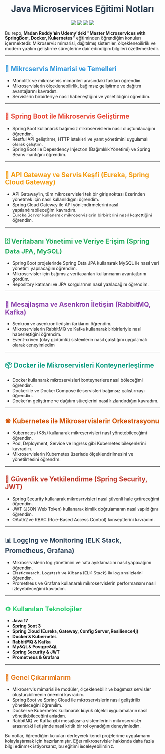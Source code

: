 <h1 align="center" style="color:#2c3e50;">Java Microservices Eğitimi Notları</h1>

<p align="center">
  <img src="https://img.shields.io/badge/Java-17-orange?style=for-the-badge" />
  <img src="https://img.shields.io/badge/Spring%20Boot-3-green?style=for-the-badge" />
  <img src="https://img.shields.io/badge/Kubernetes-✓-blue?style=for-the-badge" />
  <img src="https://img.shields.io/badge/Docker-✓-lightblue?style=for-the-badge" />
</p>

Bu repo, **Madan Reddy'nin Udemy'deki "Master Microservices with SpringBoot, Docker, Kubernetes"** eğitiminden öğrendiğim konuları içermektedir. Mikroservis mimarisi, dağıtılmış sistemler, ölçeklenebilirlik ve modern yazılım geliştirme süreçlerine dair edindiğim bilgileri özetlemektedir.

---

<h2 style="color:#3498db;">📌 Mikroservis Mimarisi ve Temelleri</h2>

- Monolitik ve mikroservis mimarileri arasındaki farkları öğrendim.  
- Mikroservislerin ölçeklenebilirlik, bağımsız geliştirme ve dağıtım avantajlarını kavradım.  
- Servislerin birbirleriyle nasıl haberleştiğini ve yönetildiğini öğrendim.  

---

<h2 style="color:#e74c3c;">🚀 Spring Boot ile Mikroservis Geliştirme</h2>

- Spring Boot kullanarak bağımsız mikroservislerin nasıl oluşturulacağını öğrendim.  
- Restful API geliştirme, HTTP istekleri ve yanıt yönetimini uygulamalı olarak çalıştım.  
- Spring Boot ile Dependency Injection (Bağımlılık Yönetimi) ve Spring Beans mantığını öğrendim.  

---

<h2 style="color:#f39c12;">🔀 API Gateway ve Servis Keşfi (Eureka, Spring Cloud Gateway)</h2>

- API Gateway’in, tüm mikroservisleri tek bir giriş noktası üzerinden yönetmek için nasıl kullanıldığını öğrendim.  
- Spring Cloud Gateway ile API yönlendirmelerini nasıl yapılandırabileceğimi kavradım.  
- Eureka Server kullanarak mikroservislerin birbirlerini nasıl keşfettiğini öğrendim.  

---

<h2 style="color:#27ae60;">🗄️ Veritabanı Yönetimi ve Veriye Erişim (Spring Data JPA, MySQL)</h2>

- Spring Boot projelerinde Spring Data JPA kullanarak MySQL ile nasıl veri yönetimi yapılacağını öğrendim.  
- Mikroservisler için bağımsız veritabanları kullanmanın avantajlarını gördüm.  
- Repository katmanı ve JPA sorgularının nasıl yazılacağını öğrendim.  

---

<h2 style="color:#8e44ad;">📡 Mesajlaşma ve Asenkron İletişim (RabbitMQ, Kafka)</h2>

- Senkron ve asenkron iletişim farklarını öğrendim.  
- Mikroservislerin RabbitMQ ve Kafka kullanarak birbirleriyle nasıl haberleştiğini öğrendim.  
- Event-driven (olay güdümlü) sistemlerin nasıl çalıştığını uygulamalı olarak deneyimledim.  

---

<h2 style="color:#16a085;">📦 Docker ile Mikroservisleri Konteynerleştirme</h2>

- Docker kullanarak mikroservisleri konteynerlere nasıl böleceğimi öğrendim.  
- Dockerfile ve Docker Compose ile servisleri bağımsız çalıştırmayı öğrendim.  
- Docker’ın geliştirme ve dağıtım süreçlerini nasıl hızlandırdığını kavradım.  

---

<h2 style="color:#d35400;">☸️ Kubernetes ile Mikroservislerin Orkestrasyonu</h2>

- Kubernetes (K8s) kullanarak mikroservisleri nasıl yönetebileceğimi öğrendim.  
- Pod, Deployment, Service ve Ingress gibi Kubernetes bileşenlerini kavradım.  
- Mikroservislerin Kubernetes üzerinde ölçeklendirilmesini ve yönetilmesini öğrendim.  

---

<h2 style="color:#c0392b;">🔐 Güvenlik ve Yetkilendirme (Spring Security, JWT)</h2>

- Spring Security kullanarak mikroservisleri nasıl güvenli hale getireceğimi öğrendim.  
- JWT (JSON Web Token) kullanarak kimlik doğrulamanın nasıl yapıldığını öğrendim.  
- OAuth2 ve RBAC (Role-Based Access Control) konseptlerini kavradım.  

---

<h2 style="color:#34495e;">📊 Logging ve Monitoring (ELK Stack, Prometheus, Grafana)</h2>

- Mikroservislerin log yönetimini ve hata ayıklamasını nasıl yapacağımı öğrendim.  
- Elasticsearch, Logstash ve Kibana (ELK Stack) ile log analizlerini öğrendim.  
- Prometheus ve Grafana kullanarak mikroservislerin performansını nasıl izleyebileceğimi kavradım.  

---

<h2 style="color:#2ecc71;">⚙️ Kullanılan Teknolojiler</h2>

- **Java 17**  
- **Spring Boot 3**  
- **Spring Cloud (Eureka, Gateway, Config Server, Resilience4j)**  
- **Docker & Kubernetes**  
- **RabbitMQ & Kafka**  
- **MySQL & PostgreSQL**  
- **Spring Security & JWT**  
- **Prometheus & Grafana**  

---

<h2 style="color:#e67e22;">📌 Genel Çıkarımlarım</h2>

- Mikroservis mimarisi ile modüler, ölçeklenebilir ve bağımsız servisler oluşturabilmenin önemini kavradım.  
- Spring Boot ve Spring Cloud ile mikroservislerin nasıl geliştirilip yönetileceğini öğrendim.  
- Docker ve Kubernetes kullanarak büyük ölçekli uygulamaların nasıl yönetilebileceğini anladım.  
- RabbitMQ ve Kafka gibi mesajlaşma sistemlerinin mikroservisler arasındaki iletişimde nasıl kritik bir rol oynadığını deneyimledim.  

Bu notlar, öğrendiğim konuları derleyerek kendi projelerime uygulamamı kolaylaştırmak için hazırlanmıştır. Eğer mikroservisler hakkında daha fazla bilgi edinmek istiyorsanız, bu eğitimi inceleyebilirsiniz.
